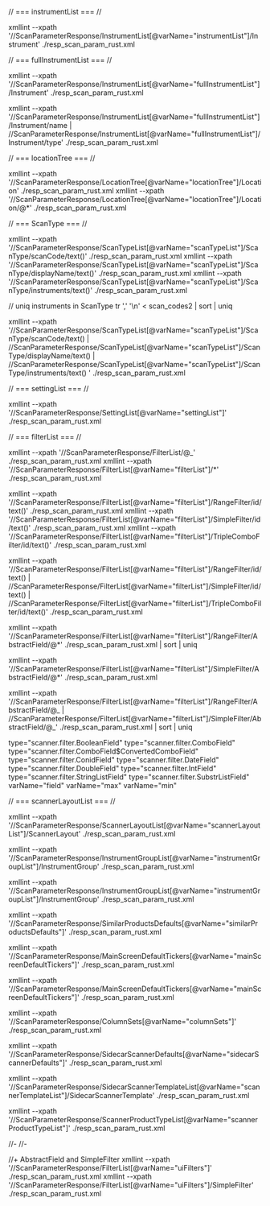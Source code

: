 // === instrumentList === //

xmllint --xpath '//ScanParameterResponse/InstrumentList[@varName="instrumentList"]/Instrument' ./resp_scan_param_rust.xml

// === fullInstrumentList === //

xmllint --xpath '//ScanParameterResponse/InstrumentList[@varName="fullInstrumentList"]/Instrument' ./resp_scan_param_rust.xml

xmllint --xpath '//ScanParameterResponse/InstrumentList[@varName="fullInstrumentList"]/Instrument/name | //ScanParameterResponse/InstrumentList[@varName="fullInstrumentList"]/Instrument/type' ./resp_scan_param_rust.xml

// === locationTree === //

xmllint --xpath '//ScanParameterResponse/LocationTree[@varName="locationTree"]/Location' ./resp_scan_param_rust.xml
xmllint --xpath '//ScanParameterResponse/LocationTree[@varName="locationTree"]/Location/@\*' ./resp_scan_param_rust.xml

// === ScanType === //

xmllint --xpath '//ScanParameterResponse/ScanTypeList[@varName="scanTypeList"]/ScanType/scanCode/text()' ./resp_scan_param_rust.xml
xmllint --xpath '//ScanParameterResponse/ScanTypeList[@varName="scanTypeList"]/ScanType/displayName/text()' ./resp_scan_param_rust.xml
xmllint --xpath '//ScanParameterResponse/ScanTypeList[@varName="scanTypeList"]/ScanType/instruments/text()' ./resp_scan_param_rust.xml

// uniq instruments in ScanType
tr ',' '\n' < scan_codes2 | sort | uniq

xmllint --xpath '//ScanParameterResponse/ScanTypeList[@varName="scanTypeList"]/ScanType/scanCode/text() | //ScanParameterResponse/ScanTypeList[@varName="scanTypeList"]/ScanType/displayName/text() | //ScanParameterResponse/ScanTypeList[@varName="scanTypeList"]/ScanType/instruments/text() ' ./resp_scan_param_rust.xml

// === settingList === //

xmllint --xpath '//ScanParameterResponse/SettingList[@varName="settingList"]' ./resp_scan_param_rust.xml

// === filterList === //

xmllint --xpath '//ScanParameterResponse/FilterList/@\_' ./resp_scan_param_rust.xml
xmllint --xpath '//ScanParameterResponse/FilterList[@varName="filterList"]/\*' ./resp_scan_param_rust.xml

xmllint --xpath '//ScanParameterResponse/FilterList[@varName="filterList"]/RangeFilter/id/text()' ./resp_scan_param_rust.xml
xmllint --xpath '//ScanParameterResponse/FilterList[@varName="filterList"]/SimpleFilter/id/text()' ./resp_scan_param_rust.xml
xmllint --xpath '//ScanParameterResponse/FilterList[@varName="filterList"]/TripleComboFilter/id/text()' ./resp_scan_param_rust.xml

xmllint --xpath '//ScanParameterResponse/FilterList[@varName="filterList"]/RangeFilter/id/text() | //ScanParameterResponse/FilterList[@varName="filterList"]/SimpleFilter/id/text() | //ScanParameterResponse/FilterList[@varName="filterList"]/TripleComboFilter/id/text()' ./resp_scan_param_rust.xml

xmllint --xpath '//ScanParameterResponse/FilterList[@varName="filterList"]/RangeFilter/AbstractField/@\*' ./resp_scan_param_rust.xml | sort | uniq

xmllint --xpath '//ScanParameterResponse/FilterList[@varName="filterList"]/SimpleFilter/AbstractField/@\*' ./resp_scan_param_rust.xml

xmllint --xpath '//ScanParameterResponse/FilterList[@varName="filterList"]/RangeFilter/AbstractField/@_ | //ScanParameterResponse/FilterList[@varName="filterList"]/SimpleFilter/AbstractField/@_' ./resp_scan_param_rust.xml | sort | uniq

type="scanner.filter.BooleanField"
type="scanner.filter.ComboField"
type="scanner.filter.ComboField$ConvertedComboField"
type="scanner.filter.ConidField"
type="scanner.filter.DateField"
type="scanner.filter.DoubleField"
type="scanner.filter.IntField"
type="scanner.filter.StringListField"
type="scanner.filter.SubstrListField"
varName="field"
varName="max"
varName="min"

// === scannerLayoutList === //

xmllint --xpath '//ScanParameterResponse/ScannerLayoutList[@varName="scannerLayoutList"]/ScannerLayout' ./resp_scan_param_rust.xml

xmllint --xpath '//ScanParameterResponse/InstrumentGroupList[@varName="instrumentGroupList"]/InstrumentGroup' ./resp_scan_param_rust.xml

xmllint --xpath '//ScanParameterResponse/InstrumentGroupList[@varName="instrumentGroupList"]/InstrumentGroup' ./resp_scan_param_rust.xml

xmllint --xpath '//ScanParameterResponse/SimilarProductsDefaults[@varName="similarProductsDefaults"]' ./resp_scan_param_rust.xml

xmllint --xpath '//ScanParameterResponse/MainScreenDefaultTickers[@varName="mainScreenDefaultTickers"]' ./resp_scan_param_rust.xml

xmllint --xpath '//ScanParameterResponse/MainScreenDefaultTickers[@varName="mainScreenDefaultTickers"]' ./resp_scan_param_rust.xml

xmllint --xpath '//ScanParameterResponse/ColumnSets[@varName="columnSets"]' ./resp_scan_param_rust.xml

xmllint --xpath '//ScanParameterResponse/SidecarScannerDefaults[@varName="sidecarScannerDefaults"]' ./resp_scan_param_rust.xml

xmllint --xpath '//ScanParameterResponse/SidecarScannerTemplateList[@varName="scannerTemplateList"]/SidecarScannerTemplate' ./resp_scan_param_rust.xml

xmllint --xpath '//ScanParameterResponse/ScannerProductTypeList[@varName="scannerProductTypeList"]' ./resp_scan_param_rust.xml

//- <FieldsConfigurationList varName="fieldsConfigurationList">
//- <AdvancedScannerDefaults varName="advancedScannerDefaults">

//+ AbstractField and SimpleFilter
xmllint --xpath '//ScanParameterResponse/FilterList[@varName="uiFilters"]' ./resp_scan_param_rust.xml
xmllint --xpath '//ScanParameterResponse/FilterList[@varName="uiFilters"]/SimpleFilter' ./resp_scan_param_rust.xml
